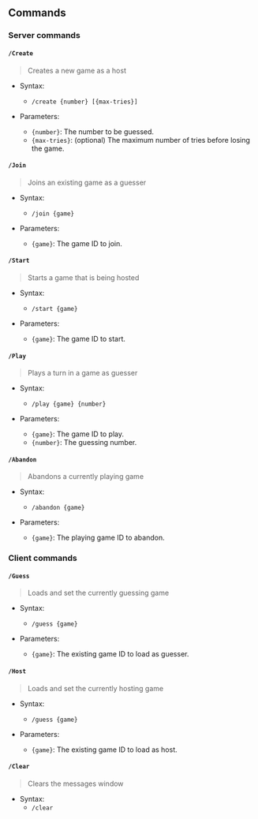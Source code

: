 ﻿## Commands

### Server commands

#### `/Create` 

> Creates a new game as a host

- Syntax:
    - `/create {number} [{max-tries}]`

- Parameters:
    - `{number}`: The number to be guessed.
    - `{max-tries}`: (optional) The maximum number of tries before losing the game.

#### `/Join`

> Joins an existing game as a guesser

- Syntax:
    - `/join {game}`

- Parameters:
    - `{game}`: The game ID to join.

#### `/Start`

> Starts a game that is being hosted 

- Syntax:
    - `/start {game}`

- Parameters:
    - `{game}`: The game ID to start.

#### `/Play`

> Plays a turn in a game as guesser

- Syntax:
    - `/play {game} {number}`

- Parameters:
    - `{game}`: The game ID to play.
    - `{number}`: The guessing number.

#### `/Abandon`

> Abandons a currently playing game

- Syntax:
    - `/abandon {game}`

- Parameters:
    - `{game}`: The playing game ID to abandon.

### Client commands

#### `/Guess`

> Loads and set the currently guessing game

- Syntax:
    - `/guess {game}`

- Parameters:
    - `{game}`: The existing game ID to load as guesser.

#### `/Host`

> Loads and set the currently hosting game

- Syntax:
    - `/guess {game}`

- Parameters:
    - `{game}`: The existing game ID to load as host.

#### `/Clear`
      
> Clears the messages window

- Syntax:
    - `/clear`
